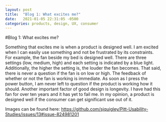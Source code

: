 ```yaml
---
layout: post
title:  "Blog 1: What excites me?"
date:   2021-01-05 22:31:05 -0500
categories: products, design, UX, consumer
---
```

#Blog 1: What excites me?

Something that excites me is when a product is designed well. I am excited when I can easily use something and not be frustrated by its constraints. For example, the fan beside my bed is designed well. There are three settings (low, medium, high) and each setting is indicated by a blue light. Additionally, the higher the setting is, the louder the fan becomes. That said, there is never a question if the fan is on low or high. The feedback of whether or not the fan is working is immediate. As soon as I press the power button, I am never left to question if the product is working how it should. Another important factor of good design is longevity. I have had this fan for over ten years and it has yet to fail me. In my opinion, a product is designed well if the consumer can get significant use out of it.

Images can be found here: https://github.com/sjquigley/Pitt-Usability-Studies/issues/13#issue-824981201
